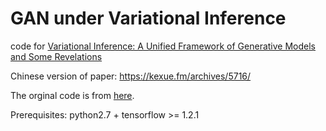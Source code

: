# GAN under Variational Inference

code for [Variational Inference: A Unified Framework of Generative Models and Some Revelations][1]

Chinese version of paper: https://kexue.fm/archives/5716/

The orginal code is from [here][2].

Prerequisites: python2.7 + tensorflow >= 1.2.1

[1]: https://arxiv.org/abs/1807.05936
[2]: https://github.com/LynnHo/DCGAN-LSGAN-WGAN-WGAN-GP-Tensorflow


